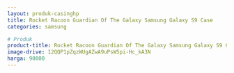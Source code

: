 ```yaml
---
layout: produk-casinghp
title: Rocket Racoon Guardian Of The Galaxy Samsung Galaxy S9 Case
categories: samsung

# Produk
product-title: Rocket Racoon Guardian Of The Galaxy Samsung Galaxy S9 Case
image-drive: 12QQP1pZqzWUgAZwA9uPsW5pi-Hc_kA3N
harga: 90000
---
```

